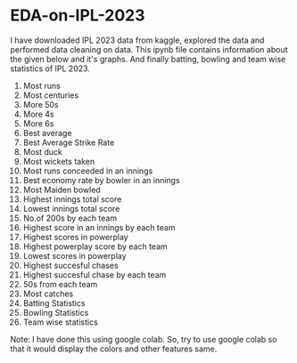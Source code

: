 # EDA-on-IPL-2023

I have downloaded IPL 2023 data from kaggle, explored the data and performed data cleaning on data. This ipynb file contains information about the given below and it's graphs. And finally batting, bowling and team wise statistics of IPL 2023.

1. Most runs
2. Most centuries
3. More 50s
4. More 4s
5. More 6s
6. Best average
7. Best Average Strike Rate
8. Most duck
9. Most wickets taken
10. Most runs conceeded in an innings
11. Best economy rate by bowler in an innings
12. Most Maiden bowled
13. Highest innings total score
14. Lowest innings total score
15. No.of 200s by each team
16. Highest score in an innings by each team
17. Highest scores in powerplay
18. Highest powerplay score by each team
19. Lowest scores in powerplay
20. Highest succesful chases
21. Highest succesful chase by each team
22. 50s from each team
23. Most catches
24. Batting Statistics
25. Bowling Statistics
26. Team wise statistics

Note: I have done this using google colab. So, try to use google colab so that it would display the colors and other features same.

